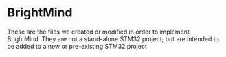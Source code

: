 # BrightMind

These are the files we created or modified in order to implement BrightMind. They are not a stand-alone STM32 project, but are intended to be added to a new or pre-existing STM32 project
